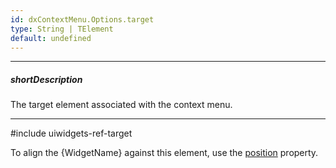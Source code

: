 ```yaml
---
id: dxContextMenu.Options.target
type: String | TElement
default: undefined
---
```

---
##### shortDescription
The target element associated with the context menu.

---
#include uiwidgets-ref-target

To align the {WidgetName} against this element, use the [position](/api-reference/10%20UI%20Widgets/dxContextMenu/1%20Configuration/position.md '{basewidgetpath}/Configuration/#position') property.